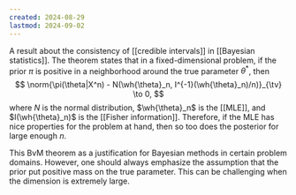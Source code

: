 ```yaml
---
created: 2024-08-29
lastmod: 2024-09-02
---
```


A result about the consistency of [[credible intervals]] in [[Bayesian statistics]]. The theorem states that in a fixed-dimensional problem, if the prior $\pi$ is positive in a neighborhood around the true parameter $\theta^*$, then 
$$
\norm{\pi(\theta|X^n) - N(\wh{\theta}_n, I^{-1}(\wh{\theta}_n)/n)}_{\tv} \to 0,
$$
where $N$ is the normal distribution, $\wh{\theta}_n$ is the [[MLE]], and $I(\wh{\theta}_n)$ is the [[Fisher information]]. Therefore, if the MLE has nice properties for the problem at hand, then so too does the posterior for large enough $n$. 

This BvM theorem as a justification for Bayesian methods in certain problem domains. However, one should always emphasize the assumption that the prior put positive mass on the true parameter. This can be challenging when the dimension is extremely large. 